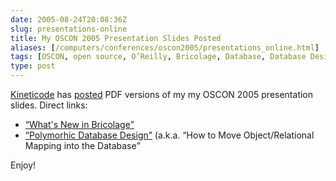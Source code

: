 ```yaml
--- 
date: 2005-08-24T20:08:36Z
slug: presentations-online
title: My OSCON 2005 Presentation Slides Posted
aliases: [/computers/conferences/oscon2005/presentations_online.html]
tags: [OSCON, open source, O’Reilly, Bricolage, Database, Database Design, What’s New In Bricolage]
type: post
---
```


<p><a href="http://www.kineticode.com/" title="Kineticode">Kineticode</a> has <a href="http://www.kineticode.com/news/announcements/" title="Kineticode Announcements">posted</a> PDF versions of my my OSCON 2005 presentation slides. Direct links:</p>

<ul>
  <li><a href="http://www.kineticode.com/docs/whats_new_in_bricolage.pdf"><q>What's New in Bricolage</q></a></li>
  <li><a href="http://www.kineticode.com/docs/polymorphic_database_design.pdf"><q>Polymorhic Database Design</q></a> (a.k.a. <q>How to Move Object/Relational Mapping into the Database</q></li>
</ul>

<p>Enjoy!</p>
